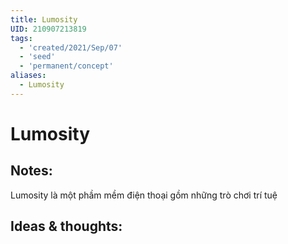 ```yaml
---
title: Lumosity
UID: 210907213819
tags:
  - 'created/2021/Sep/07'
  - 'seed'
  - 'permanent/concept'
aliases:
  - Lumosity
---
```

# Lumosity

## Notes:
Lumosity là một phầm mềm điện thoại gồm những trò chơi trí tuệ

## Ideas & thoughts:


